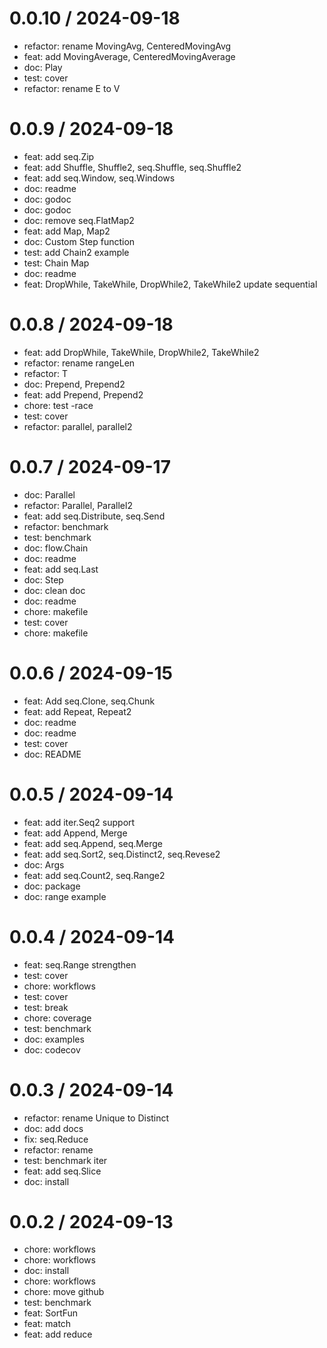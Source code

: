 
0.0.10 / 2024-09-18
===================

* refactor: rename MovingAvg, CenteredMovingAvg
* feat: add MovingAverage, CenteredMovingAverage
* doc: Play
* test: cover
* refactor: rename E to V

0.0.9 / 2024-09-18
==================

* feat: add seq.Zip
* feat: add Shuffle, Shuffle2, seq.Shuffle, seq.Shuffle2
* feat: add seq.Window, seq.Windows
* doc: readme
* doc: godoc
* doc: godoc
* doc: remove seq.FlatMap2
* feat: add Map, Map2
* doc: Custom Step function
* test: add Chain2 example
* test: Chain Map
* doc: readme
* feat: DropWhile, TakeWhile, DropWhile2, TakeWhile2 update sequential

0.0.8 / 2024-09-18
==================

* feat: add DropWhile, TakeWhile, DropWhile2, TakeWhile2
* refactor: rename rangeLen
* refactor: T
* doc: Prepend, Prepend2
* feat: add Prepend, Prepend2
* chore: test -race
* test: cover
* refactor: parallel, parallel2

0.0.7 / 2024-09-17
==================

* doc: Parallel
* refactor: Parallel, Parallel2
* feat: add seq.Distribute, seq.Send
* refactor: benchmark
* test: benchmark
* doc: flow.Chain
* doc: readme
* feat: add seq.Last
* doc: Step
* doc: clean doc
* doc: readme
* chore: makefile
* test: cover
* chore: makefile

0.0.6 / 2024-09-15
==================

* feat: Add seq.Clone, seq.Chunk
* feat: add Repeat, Repeat2
* doc: readme
* doc: readme
* test: cover
* doc: README

0.0.5 / 2024-09-14
==================

* feat: add iter.Seq2 support
* feat: add Append, Merge
* feat: add seq.Append, seq.Merge
* feat: add seq.Sort2, seq.Distinct2, seq.Revese2
* doc: Args
* feat: add seq.Count2, seq.Range2
* doc: package
* doc: range example

0.0.4 / 2024-09-14
==================

* feat: seq.Range strengthen
* test: cover
* chore: workflows
* test: cover
* test: break
* chore: coverage
* test: benchmark
* doc: examples
* doc: codecov

0.0.3 / 2024-09-14
==================

* refactor: rename Unique to Distinct
* doc: add docs
* fix: seq.Reduce
* refactor: rename
* test: benchmark iter
* feat: add seq.Slice
* doc: install

0.0.2 / 2024-09-13
==================

* chore: workflows
* chore: workflows
* doc: install
* chore: workflows
* chore: move github
* test: benchmark
* feat: SortFun
* feat: match
* feat: add reduce
